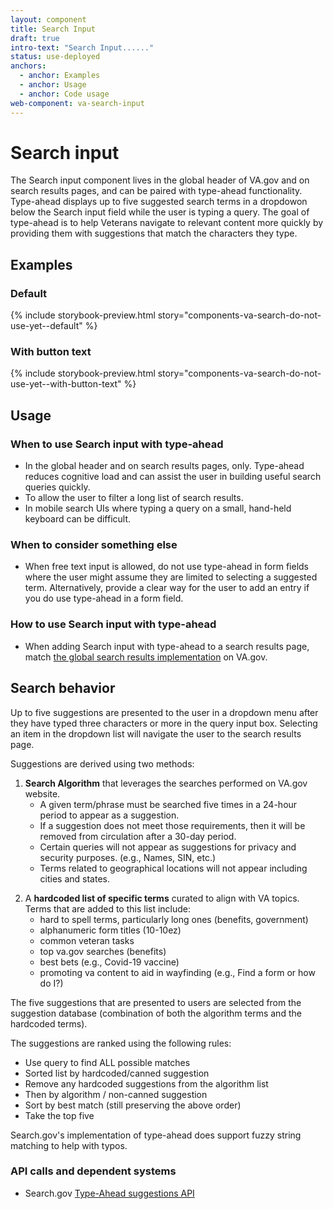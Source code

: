 ```yaml
---
layout: component
title: Search Input
draft: true
intro-text: "Search Input......"
status: use-deployed
anchors:
  - anchor: Examples
  - anchor: Usage
  - anchor: Code usage
web-component: va-search-input
---
```


# Search input

<p class="va-introtext"> The Search input component lives in the global header of VA.gov and on search results pages, and can be paired with type-ahead functionality. Type-ahead displays up to five suggested search terms in a dropdowon below the Search input field while the user is typing a query. The goal of type-ahead is to help Veterans navigate to relevant content more quickly by providing them with suggestions that match the characters they type.</p>

## Examples

### Default

{% include storybook-preview.html story="components-va-search-do-not-use-yet--default" %}

### With button text

{% include storybook-preview.html story="components-va-search-do-not-use-yet--with-button-text" %}

## Usage

### When to use Search input with type-ahead

* In the global header and on search results pages, only. Type-ahead reduces cognitive load and can assist the user in building useful search queries quickly. 
* To allow the user to filter a long list of search results. 
* In mobile search UIs where typing a query on a small, hand-held keyboard can be difficult.

### When to consider something else

* When free text input is allowed, do not use type-ahead in form fields where the user might assume they are limited to selecting a suggested term. Alternatively, provide a clear way for the user to add an entry if you do use type-ahead in a form field.

### How to use Search input with type-ahead

* When adding Search input with type-ahead to a search results page, match [the global search results implementation](https://www.va.gov/search/) on VA.gov.

## Search behavior

Up to five suggestions are presented to the user in a dropdown menu after they have typed three characters or more in the query input box. Selecting an item in the dropdown list will navigate the user to the search results page. 

Suggestions are derived using two methods:

1) **Search Algorithm** that leverages the searches performed on VA.gov website.
     - A given term/phrase must be searched five times in a 24-hour period to appear as a suggestion.
     - If a suggestion does not meet those requirements, then it will be removed from circulation after a 30-day period.
     - Certain queries will not appear as suggestions for privacy and security purposes. (e.g., Names, SIN, etc.)
     - Terms related to geographical locations will not appear including cities and states.

2. A **hardcoded list of specific terms** curated to align with VA topics. Terms that are added to this list include:
   - hard to spell terms, particularly long ones (benefits, government)
   - alphanumeric form titles (10-10ez)
   - common veteran tasks
   - top va.gov searches (benefits)
   - best bets (e.g., Covid-19 vaccine)
   - promoting va content to aid in wayfinding (e.g., Find a form or how do I?)

The five suggestions that are presented to users are selected from the suggestion database (combination of both the algorithm terms and the hardcoded terms).

The suggestions are ranked using the following rules:
* Use query to find ALL possible matches
* Sorted list by hardcoded/canned suggestion
* Remove any hardcoded suggestions from the algorithm list 
* Then by algorithm / non-canned suggestion
* Sort by best match (still preserving the above order)
* Take the top five

Search.gov's implementation of type-ahead does support fuzzy string matching to help with typos.

### API calls and dependent systems

* Search.gov  [Type-Ahead suggestions API](https://open.gsa.gov/api/searchgov-suggestions/)

<!-- ## Accessibility considerations -->

